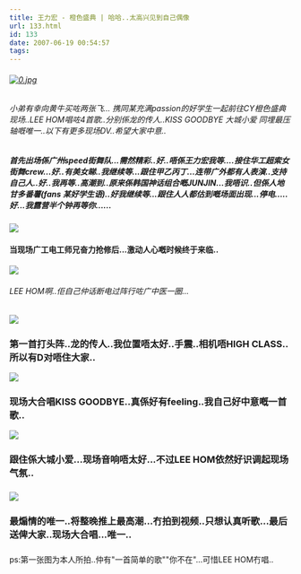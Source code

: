 ```yaml
---
title: 王力宏 - 橙色盛典 | 哈哈..太高兴见到自己偶像
url: 133.html
id: 133
date: 2007-06-19 00:54:57
tags:
---
```


###### [![0.jpg](http://cai13.info/blog_pic/2007/06/0.jpg "0.jpg")](http://cai13.info/blog_pic/2007/06/0.jpg) 

###### 小弟有幸向黄牛买咗两张飞... 携同某充满passion的好学生一起前往CY橙色盛典现场..LEE HOM唱咗4首歌..分别係龙的传人..KISS GOODBYE 大城小爱 同埋最压轴嘅唯一..以下有更多现场DV..希望大家中意..

##### 首先出场係广州speed街舞队...需然精彩..好..唔係王力宏我等....接住华工超索女街舞crew...好..有美女睇..我继续等...跟住甲乙丙丁...连带广外都有人表演..支持自己人..好..我再等..高潮到..原来係韩国神话组合嘅JUNJIN...我唔识..但係人地甘多番薯(fans 某好学生语)..好我继续等...跟住人人都估到嘅场面出现...停电.....好...我露营半个钟再等你......

![](http://blog.adriancheng.name/wp-content/themes/fluidsolution/blank.gif)

#### 当现场广工电工师兄奋力抢修后...激动人心嘅时候终于来临..

![](http://blog.adriancheng.name/wp-content/themes/fluidsolution/blank.gif)

###### LEE HOM啊..佢自己仲话断电过阵行咗广中医一圈...

![](http://blog.adriancheng.name/wp-content/themes/fluidsolution/blank.gif)

### 第一首打头阵..龙的传人..我位置唔太好..手震..相机唔HIGH CLASS..所以有D对唔住大家..

![](http://blog.adriancheng.name/wp-content/themes/fluidsolution/blank.gif)

### 现场大合唱KISS GOODBYE..真係好有feeling..我自己好中意嘅一首歌..

![](http://blog.adriancheng.name/wp-content/themes/fluidsolution/blank.gif)

### 跟住係大城小爱...现场音响唔太好...不过LEE HOM依然好识调起现场气氛.. 

### ![](http://blog.adriancheng.name/wp-content/themes/fluidsolution/blank.gif)

### 最煽情的唯一..将整晚推上最高潮...冇拍到视频..只想认真听歌...最后送俾大家..现场大合唱...唯一..

###  

ps:第一张图为本人所拍..仲有"一首简单的歌""你不在"...可惜LEE HOM冇唱..